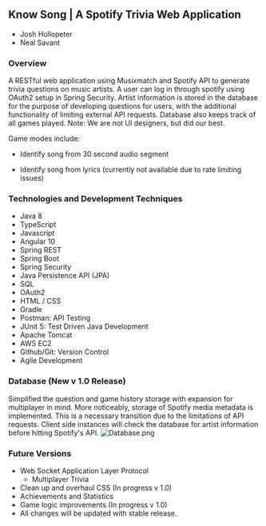## Know Song | A Spotify Trivia Web Application

- Josh Hollopeter
- Neal Savant

### Overview
A RESTful web application using Musixmatch and Spotify API to generate trivia questions on music artists. A user can log in through spotify using OAuth2 setup in Spring Security. Artist information is stored in the database for the purpose of developing questions for users, with the additional functionality of limiting external API requests. Database also keeps track of all games played.
Note: We are not UI designers, but did our best.

Game modes include: 

- Identify song from 30 second audio segment 

- Identify song from lyrics (currently not available due to rate limiting issues)

### Technologies and Development Techniques
- Java 8
- TypeScript 
- Javascript
- Angular 10 
- Spring REST
- Spring Boot
- Spring Security
- Java Persistence API (JPA)
- SQL 
- OAuth2
- HTML / CSS 
- Gradle 
- Postman: API Testing
- JUnit 5: Test Driven Java Development
- Apache Tomcat
- AWS EC2
- Github/Git: Version Control
- Agile Development

### Database (New v 1.0 Release)
Simplified the question and game history storage with expansion for multiplayer in mind. More noticeably, storage of Spotify media metadata is implemented. This is a necessary transition due to the limitations of API requests. Client side instances will check the database for artist information before hitting Spotify's API. 
![Database.png](https://user-images.githubusercontent.com/55298338/83532348-59bad200-a4ab-11ea-88ca-48d346349053.png)

### Future Versions

- Web Socket Application Layer Protocol
  - Multiplayer Trivia
- Clean up and overhaul CSS (In progress v 1.0)
- Achievements and Statistics
- Game logic improvements (In progress v 1.0)
- All changes will be updated with stable release.
